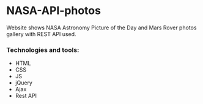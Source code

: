 # NASA-API-photos

Website shows NASA Astronomy Picture of the Day and Mars Rover photos gallery with REST API used.

### Technologies and tools:

* HTML
* CSS
* JS
* jQuery
* Ajax
* Rest API
